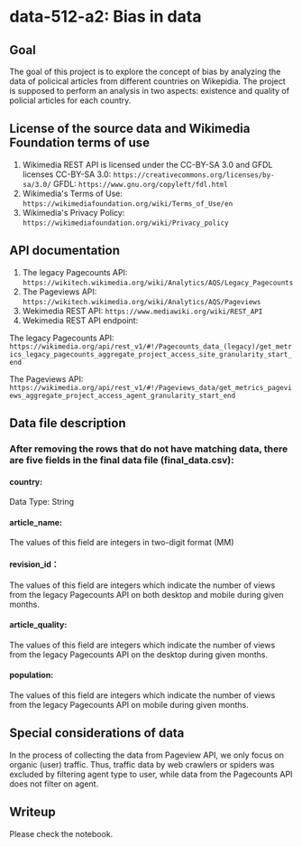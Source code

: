 # data-512-a2: Bias in data

## Goal
The goal of this project is to explore the concept of bias by analyzing the data of policical articles from different countries on Wikepidia. The project is supposed to perform an analysis in two aspects: existence and quality of policial articles for each country.

## License of the source data and Wikimedia Foundation terms of use
1. Wikimedia REST API is licensed under the CC-BY-SA 3.0 and GFDL licenses
CC-BY-SA 3.0: `https://creativecommons.org/licenses/by-sa/3.0/`
GFDL: `https://www.gnu.org/copyleft/fdl.html`
2. Wikimedia's Terms of Use: `https://wikimediafoundation.org/wiki/Terms_of_Use/en`
3. Wikimedia's Privacy Policy: `https://wikimediafoundation.org/wiki/Privacy_policy`

## API documentation
1. The legacy Pagecounts API: `https://wikitech.wikimedia.org/wiki/Analytics/AQS/Legacy_Pagecounts`
2. The Pageviews API: `https://wikitech.wikimedia.org/wiki/Analytics/AQS/Pageviews`
3. Wekimedia REST API: `https://www.mediawiki.org/wiki/REST_API`
4. Wekimedia REST API endpoint: 

The legacy Pagecounts API:
`https://wikimedia.org/api/rest_v1/#!/Pagecounts_data_(legacy)/get_metrics_legacy_pagecounts_aggregate_project_access_site_granularity_start_end`

The Pageviews API:
`https://wikimedia.org/api/rest_v1/#!/Pageviews_data/get_metrics_pageviews_aggregate_project_access_agent_granularity_start_end`

## Data file description
### After removing the rows that do not have matching data, there are five fields in the final data file (final_data.csv):
#### country:
Data Type: String

#### article_name:
The values of this field are integers in two-digit format (MM)
#### revision_id：
The values of this field are integers which indicate the number of views from the legacy Pagecounts API on both desktop and mobile during given months.
#### article_quality:
The values of this field are integers which indicate the number of views from the legacy Pagecounts API on the desktop during given months.
#### population:
The values of this field are integers which indicate the number of views from the legacy Pagecounts API on mobile during given months.


## Special considerations of data
In the process of collecting the data from Pageview API, we only focus on organic (user) traffic. Thus, traffic data by web crawlers or spiders was excluded by filtering agent type to user, while data from the Pagecounts API does not filter on agent.

## Writeup
Please check the notebook.
